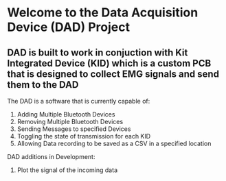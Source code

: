 # Welcome to the Data Acquisition Device (DAD) Project

## DAD is built to work in conjuction with Kit Integrated Device (KID) which is a custom PCB that is designed to collect EMG signals and send them to the DAD


The DAD is a software that is currently capable of:

1) Adding Multiple Bluetooth Devices
2) Removing Multiple Bluetooth Devices
3) Sending Messages to specified Devices
4) Toggling the state of transmission for each KID
5) Allowing Data recording to be saved as a CSV in a specified location

DAD additions in Development:

1) Plot the signal of the incoming data
